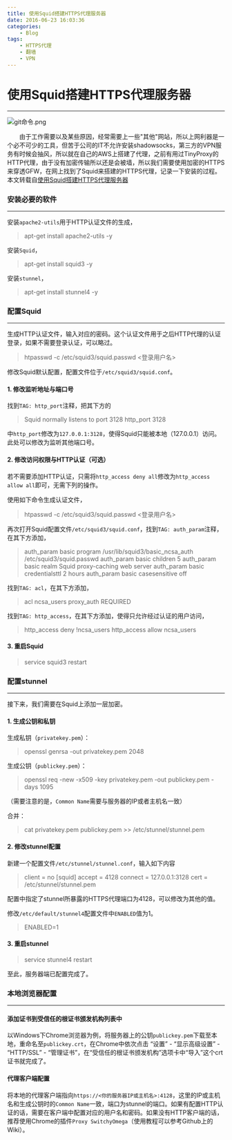 ```yaml
---
title: 使用Squid搭建HTTPS代理服务器
date: 2016-06-23 16:03:36
categories: 
	- Blog
tags: 
	- HTTPS代理
	- 翻墙
	- VPN
---
```

# 使用Squid搭建HTTPS代理服务器
------

![git命令.png](http://ww2.sinaimg.cn/large/6b118931jw1f1txai3gspj20xb0xcter.jpg)

　　由于工作需要以及某些原因，经常需要上一些"其他"网站，所以上网利器是一个必不可少的工具，但苦于公司的IT不允许安装shadowsocks，第三方的VPN服务有时候会抽风，所以就在自己的AWS上搭建了代理，之前有用过TinyProxy的HTTP代理，由于没有加密传输所以还是会被墙，所以我们需要使用加密的HTTPS来穿透GFW，在网上找到了Squid来搭建的HTTPS代理，记录一下安装的过程。
本文转载自[使用Squid搭建HTTPS代理服务器](http://www.predatorray.me/%E5%9C%A8VPS%E4%B8%8A%E6%90%AD%E5%BB%BASquid%E4%BB%A3%E7%90%86%E6%9C%8D%E5%8A%A1%E5%99%A8/)
### **安装必要的软件**
------
安装`apache2-utils`用于HTTP认证文件的生成，
> apt-get install apache2-utils -y

安装`Squid`，

> apt-get install squid3 -y

安装`stunnel`，

> apt-get install stunnel4 -y

### **配置Squid**
------
生成HTTP认证文件，输入对应的密码。这个认证文件用于之后HTTP代理的认证登录，如果不需要登录认证，可以略过。
> htpasswd -c /etc/squid3/squid.passwd <登录用户名>

修改Squid默认配置，配置文件位于`/etc/squid3/squid.conf`。
#### **1. 修改监听地址与端口号**

找到`TAG: http_port`注释，把其下方的

> Squid normally listens to port 3128
http_port 3128

中`http_port`修改为`127.0.0.1:3128`，使得Squid只能被本地（127.0.0.1）访问。此处可以修改为监听其他端口号。

#### **2. 修改访问权限与HTTP认证（可选）**

若不需要添加HTTP认证，只需将`http_access deny all`修改为`http_access allow all`即可，无需下列的操作。

使用如下命令生成认证文件，

> htpasswd -c /etc/squid3/squid.passwd <登录用户名>

再次打开Squid配置文件`/etc/squid3/squid.conf`，找到`TAG: auth_param`注释，在其下方添加，

> auth_param basic program /usr/lib/squid3/basic_ncsa_auth /etc/squid3/squid.passwd
auth_param basic children 5
auth_param basic realm Squid proxy-caching web server
auth_param basic credentialsttl 2 hours
auth_param basic casesensitive off

找到`TAG: acl`，在其下方添加，

> acl ncsa_users proxy_auth REQUIRED

找到`TAG: http_access`，在其下方添加，使得只允许经过认证的用户访问，

> http_access deny !ncsa_users
http_access allow ncsa_users

#### **3. 重启Squid**

> service squid3 restart

### **配置stunnel**
------

接下来，我们需要在Squid上添加一层加密。

#### **1. 生成公钥和私钥**

生成私钥（`privatekey.pem`）：

> openssl genrsa -out privatekey.pem 2048

生成公钥（`publickey.pem`）：

> openssl req -new -x509 -key privatekey.pem -out publickey.pem -days 1095

（需要注意的是，`Common Name`需要与服务器的IP或者主机名一致）

合并：

> cat privatekey.pem publickey.pem >> /etc/stunnel/stunnel.pem

#### **2. 修改stunnel配置**

新建一个配置文件`/etc/stunnel/stunnel.conf`，输入如下内容

> client = no
[squid]
accept = 4128
connect = 127.0.0.1:3128
cert = /etc/stunnel/stunnel.pem

配置中指定了stunnel所暴露的HTTPS代理端口为4128，可以修改为其他的值。

修改`/etc/default/stunnel4`配置文件中`ENABLED`值为1。

> ENABLED=1

#### **3. 重启stunnel**

> service stunnel4 restart

至此，服务器端已配置完成了。

### **本地浏览器配置**
------
#### **添加证书到受信任的根证书颁发机构列表中**


以Windows下Chrome浏览器为例，将服务器上的公钥`publickey.pem`下载至本地，重命名至`publickey.crt`，在Chrome中依次点击 “设置” - “显示高级设置” - “HTTP/SSL” - “管理证书”，在“受信任的根证书颁发机构”选项卡中“导入”这个crt证书就完成了。

#### **代理客户端配置**

将本地的代理客户端指向`https://<你的服务器IP或主机名>:4128`，这里的IP或主机名和生成公钥时的`Common Name`一致，端口为stunnel的端口。如果有配置HTTP认证的话，需要在客户端中配置对应的用户名和密码。如果没有HTTP客户端的话，推荐使用Chrome的插件`Proxy SwitchyOmega`（使用教程可以参考Github上的Wiki）。

